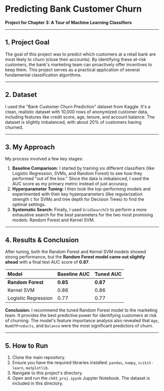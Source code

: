 # Predicting Bank Customer Churn

**Project for Chapter 3: A Tour of Machine Learning Classifiers**

---

## 1. Project Goal

The goal of this project was to predict which customers at a retail bank are most likely to churn (close their accounts). By identifying these at-risk customers, the bank's marketing team can proactively offer incentives to keep them. This project serves as a practical application of several fundamental classification algorithms.

---

## 2. Dataset

I used the "Bank Customer Churn Prediction" dataset from Kaggle. It's a clean, realistic dataset with 10,000 rows of anonymized customer data, including features like credit score, age, tenure, and account balance. The dataset is slightly imbalanced, with about 20% of customers having churned.

---

## 3. My Approach

My process involved a few key stages:

1.  **Baseline Comparison:** I started by training six different classifiers (like Logistic Regression, SVMs, and Random Forest) to see how they performed "out of the box." Since the data is imbalanced, I used the AUC score as my primary metric instead of just accuracy.
2.  **Hyperparameter Tuning:** I then took the top-performing models and experimented with their key hyperparameters (like regularization strength `C` for SVMs and tree depth for Decision Trees) to find the optimal settings.
3.  **Systematic Search:** Finally, I used `GridSearchCV` to perform a more exhaustive search for the best parameters for the two most promising models: Random Forest and Kernel SVM.

---

## 4. Results & Conclusion

After tuning, both the Random Forest and Kernel SVM models showed strong performance, but the **Random Forest model came out slightly ahead** with a final test AUC score of **0.87**.

| Model | Baseline AUC | Tuned AUC |
| :--- | :--- | :--- |
| **Random Forest** | **0.85** | **0.87** |
| Kernel SVM | 0.86 | 0.86 |
| Logistic Regression | 0.77 | 0.77 |

**Conclusion:** I recommend the tuned Random Forest model to the marketing team. It provides the best predictive power for identifying customers at risk of churning. The model's feature importance analysis also revealed that `Age`, `NumOfProducts`, and `Balance` were the most significant predictors of churn.

---

## 5. How to Run

1.  Clone the main repository.
2.  Ensure you have the required libraries installed: `pandas`, `numpy`, `scikit-learn`, `matplotlib`.
3.  Navigate to this project's directory.
4.  Open and run the `ch03_proj.ipynb` Jupyter Notebook. The dataset is included in this directory.